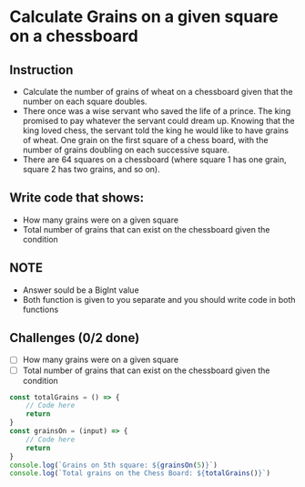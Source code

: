 # Calculate Grains on a given square on a chessboard

## Instruction
- Calculate the number of grains of wheat on a chessboard given that the number on each square doubles.
- There once was a wise servant who saved the life of a prince. The king promised to pay whatever the servant could dream up. Knowing that the king loved chess, the servant told the king he would like to have grains of wheat. One grain on the first square of a chess board, with the number of grains doubling on each successive square.
- There are 64 squares on a chessboard (where square 1 has one grain, square 2 has two grains, and so on).

## Write code that shows:
- How many grains were on a given square
- Total number of grains that can exist on the chessboard given the condition

## NOTE
- Answer sould be a BigInt value
- Both function is given to you separate and you should write code in both functions

## Challenges (0/2 done)
- [ ] How many grains were on a given square
- [ ] Total number of grains that can exist on the chessboard given the condition

```js
const totalGrains = () => {
	// Code here
	return
}
const grainsOn = (input) => {
	// Code here
	return
}
console.log(`Grains on 5th square: ${grainsOn(5)}`)
console.log(`Total grains on the Chess Board: ${totalGrains()}`)
```
